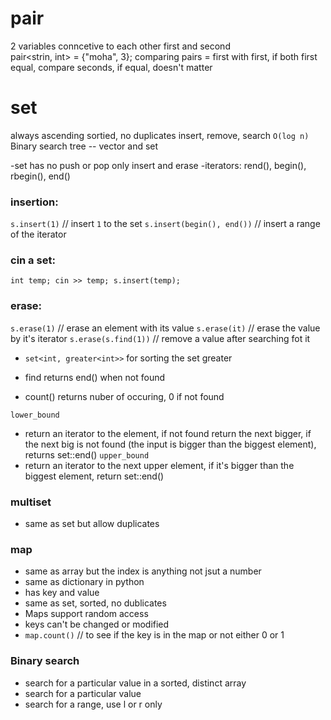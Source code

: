 # pair

2 variables conncetive to each other 
first and second  
pair<strin, int> = {"moha", 3};
comparing pairs = first with first, if both first equal, compare seconds, if equal, doesn't matter

# set

always ascending sortied, no duplicates
insert, remove, search  ```O(log n)```
Binary search tree
-- vector and set

-set has no push or pop only insert and erase
-iterators: rend(), begin(), rbegin(), end()
      
### insertion: 
```s.insert(1)``` // insert ```1``` to the set
```s.insert(begin(), end())```  // insert a range of the iterator 

### cin a set:
```int temp; cin >> temp; s.insert(temp);```


### erase: 
```s.erase(1)``` // erase an element with its value
```s.erase(it)``` // erase the value by it's iterator
```s.erase(s.find(1))``` // remove a value after searching fot it

- ```set<int, greater<int>>```  for sorting the set greater

- find returns end() when not found
- count() returns nuber of occuring, 0 if not found

 ```lower_bound```
- return an iterator to the element, if not found return the next bigger, if the next big is not found (the input is bigger than the biggest element), returns set::end()
 ```upper_bound```
- return an iterator to the next upper element, if it's bigger than the biggest element, return set::end()
### multiset 
- same as set but allow duplicates
### map
- same as array but the index is anything not jsut a number
- same as dictionary in python
- has key and value
- same as set, sorted, no dublicates
- Maps support random access
- keys can't be changed or modified
- ```map.count()```  //  to see if the key is in the map or not either 0 or 1
### Binary search
- search for a particular value in a sorted, distinct array
- search for a particular value
- search for a range, use l or r only